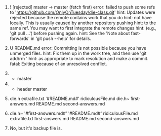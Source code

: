 1.  ! [rejected]        master -> master (fetch first)
error: failed to push some refs to 'https://github.com/OnlyOnTuesday/die-class.git'
hint: Updates were rejected because the remote contains work that you do
hint: not have locally. This is usually caused by another repository pushing
hint: to the same ref. You may want to first integrate the remote changes
hint: (e.g., 'git pull ...') before pushing again.
hint: See the 'Note about fast-forwards' in 'git push --help' for details.


2. U	README.md
error: Committing is not possible because you have unmerged files.
hint: Fix them up in the work tree, and then use 'git add/rm <file>'
hint: as appropriate to mark resolution and make a commit.
fatal: Exiting because of an unresolved conflict.

3. * master

4. * header
     master

5.  die.h	  extrafile.txt     '#README.md#'   ridiculousFile.md
    die.h~   first-answers.md   README.md	    second-answers.md

6. die.h~		'#first-answers.md#'  '#README.md#'   ridiculousFile.md
   extrafile.txt	 first-answers.md      README.md      second-answers.md

7. No, but it's backup file is.
